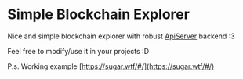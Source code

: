 # Simple Blockchain Explorer
Nice and simple blockchain explorer with robust [ApiServer](https://github.com/MicroBitcoinOrg/ElectrumX/) backend :3

Feel free to modify/use it in your projects :D

P.s. Working example [https://sugar.wtf/#/](https://sugar.wtf/#/)

